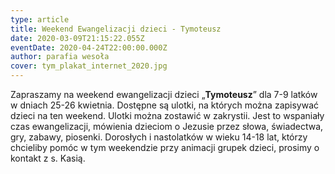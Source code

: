 ```yaml
---
type: article
title: Weekend Ewangelizacji dzieci - Tymoteusz
date: 2020-03-09T21:15:22.055Z
eventDate: 2020-04-24T22:00:00.000Z
author: parafia wesoła
cover: tym_plakat_internet_2020.jpg
---
```


Zapraszamy na weekend ewangelizacji dzieci „**Tymoteusz**” dla 7-9 latków w dniach 25-26 kwietnia. Dostępne są ulotki, na których można zapisywać dzieci na ten weekend. Ulotki można zostawić w zakrystii. Jest to wspaniały czas ewangelizacji, mówienia dzieciom o Jezusie przez słowa, świadectwa, gry, zabawy, piosenki. Dorosłych i nastolatków w wieku 14-18 lat, którzy chcieliby pomóc w tym weekendzie przy animacji grupek dzieci, prosimy o kontakt z s. Kasią.
